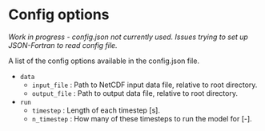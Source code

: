 # Config options

*Work in progress - config.json not currently used. Issues trying to set up JSON-Fortran to read config file.*

A list of the config options available in the config.json file.

- `data`
    + `input_file` : Path to NetCDF input data file, relative to root directory.
    + `output_file` : Path to output data file, relative to root directory.
- `run`
    + `timestep` : Length of each timestep [s].
    + `n_timestep` : How many of these timesteps to run the model for [-].